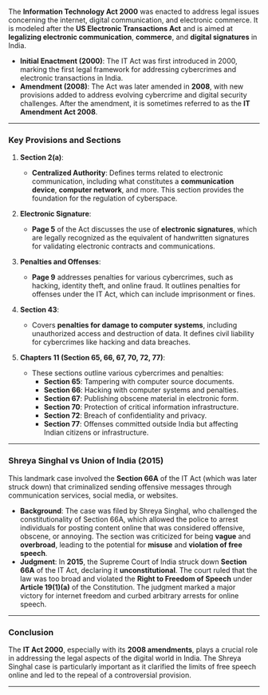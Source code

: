 The **Information Technology Act 2000** was enacted to address legal issues concerning the internet, digital communication, and electronic commerce. It is modeled after the **US Electronic Transactions Act** and is aimed at **legalizing electronic communication**, **commerce**, and **digital signatures** in India.

- **Initial Enactment (2000)**: The IT Act was first introduced in 2000, marking the first legal framework for addressing cybercrimes and electronic transactions in India.
- **Amendment (2008)**: The Act was later amended in **2008**, with new provisions added to address evolving cybercrime and digital security challenges. After the amendment, it is sometimes referred to as the **IT Amendment Act 2008**.

---

### **Key Provisions and Sections**

1. **Section 2(a)**:
    
    - **Centralized Authority**: Defines terms related to electronic communication, including what constitutes a **communication device**, **computer network**, and more. This section provides the foundation for the regulation of cyberspace.
2. **Electronic Signature**:
    
    - **Page 5** of the Act discusses the use of **electronic signatures**, which are legally recognized as the equivalent of handwritten signatures for validating electronic contracts and communications.
3. **Penalties and Offenses**:
    
    - **Page 9** addresses penalties for various cybercrimes, such as hacking, identity theft, and online fraud. It outlines penalties for offenses under the IT Act, which can include imprisonment or fines.
4. **Section 43**:
    
    - Covers **penalties for damage to computer systems**, including unauthorized access and destruction of data. It defines civil liability for cybercrimes like hacking and data breaches.
5. **Chapters 11 (Section 65, 66, 67, 70, 72, 77)**:
    
    - These sections outline various cybercrimes and penalties:
        - **Section 65**: Tampering with computer source documents.
        - **Section 66**: Hacking with computer systems and penalties.
        - **Section 67**: Publishing obscene material in electronic form.
        - **Section 70**: Protection of critical information infrastructure.
        - **Section 72**: Breach of confidentiality and privacy.
        - **Section 77**: Offenses committed outside India but affecting Indian citizens or infrastructure.

---

### **Shreya Singhal vs Union of India (2015)**

This landmark case involved the **Section 66A** of the IT Act (which was later struck down) that criminalized sending offensive messages through communication services, social media, or websites.

- **Background**: The case was filed by Shreya Singhal, who challenged the constitutionality of Section 66A, which allowed the police to arrest individuals for posting content online that was considered offensive, obscene, or annoying. The section was criticized for being **vague** and **overbroad**, leading to the potential for **misuse** and **violation of free speech**.
- **Judgment**: In **2015**, the Supreme Court of India struck down **Section 66A** of the IT Act, declaring it **unconstitutional**. The court ruled that the law was too broad and violated the **Right to Freedom of Speech** under **Article 19(1)(a)** of the Constitution. The judgment marked a major victory for internet freedom and curbed arbitrary arrests for online speech.

---

### Conclusion

The **IT Act 2000**, especially with its **2008 amendments**, plays a crucial role in addressing the legal aspects of the digital world in India. The Shreya Singhal case is particularly important as it clarified the limits of free speech online and led to the repeal of a controversial provision.

---